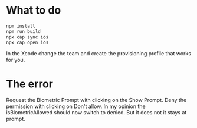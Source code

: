# What to do

```bash
npm install
npm run build
npx cap sync ios
npx cap open ios
```

In the Xcode change the team and create the provisioning profile that works for you.

# The error
Request the Biometric Prompt with clicking on the Show Prompt. Deny the permission with clicking on Don't allow.
In my opinion the isBiometricAllowed should now switch to denied. But it does not it stays at prompt.
